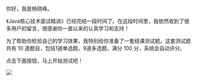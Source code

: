 你好，我是杨晓峰。

《Java核心技术面试精讲》已经完结一段时间了。在这段时间里，我依然收到了很多用户的留言，很感谢你一直以来的认真学习和支持！

为了帮助你检验自己的学习效果，我特别给你准备了一套结课测试题。这套测试题共有 10 道题目，包括1道单选题，9道多选题，满分 100 分，系统会自动评分。

点击下面按钮，马上开始测试吧！

[![](https://static001.geekbang.org/resource/image/28/a4/28d1be62669b4f3cc01c36466bf811a4.png?wh=1142*201)](http://time.geekbang.org/quiz/intro?act_id=173&exam_id=406)